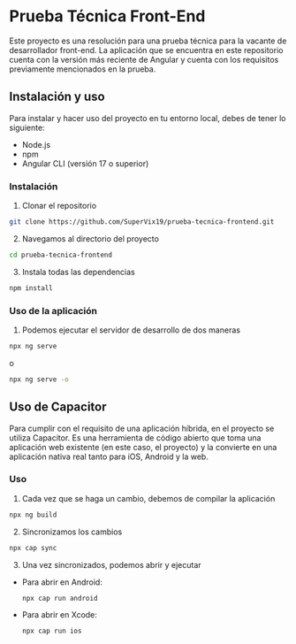 # Prueba Técnica Front-End

Este proyecto es una resolución para una prueba técnica para la vacante de desarrollador front-end. La aplicación que se encuentra en este repositorio cuenta con la versión más reciente de Angular y cuenta con los requisitos previamente mencionados en la prueba.  

## Instalación y uso

Para instalar y hacer uso del proyecto en tu entorno local, debes de tener lo siguiente:

* Node.js
* npm
* Angular CLI (versión 17 o superior)

### Instalación

1. Clonar el repositorio

```bash
git clone https://github.com/SuperVix19/prueba-tecnica-frontend.git
```

2. Navegamos al directorio del proyecto

```bash
cd prueba-tecnica-frontend
```

3. Instala todas las dependencias

```bash
npm install
```

### Uso de la aplicación

1. Podemos ejecutar el servidor de desarrollo de dos maneras

```bash
npx ng serve
```
o
```bash
npx ng serve -o
```

## Uso de Capacitor

Para cumplir con el requisito de una aplicación híbrida, en el proyecto se utiliza Capacitor. Es una herramienta de código abierto que toma una aplicación web existente (en este caso, el proyecto) y la convierte en una aplicación nativa real tanto para iOS, Android y la web.

### Uso

1. Cada vez que se haga un cambio, debemos de compilar la aplicación

```bash
npx ng build
```

2. Sincronizamos los cambios

```bash
npx cap sync
```

3. Una vez sincronizados, podemos abrir y ejecutar

  * Para abrir en Android:
    ```bash
    npx cap run android
    ```

  * Para abrir en Xcode:
    ```bash
    npx cap run ios
    ```

